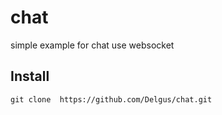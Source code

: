 # chat
simple example for chat use websocket

## Install  
``
git clone  https://github.com/Delgus/chat.git
``
